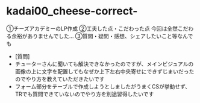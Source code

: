 # kadai00_cheese-correct-
①チーズアカデミーのLP作成
②工夫した点・こだわった点
今回は全然こだわる余裕がありませんでした…
③質問・疑問・感想、シェアしたいこと等なんでも

- [質問]
- チューターさんに聞いても解決できなかったのですが、メインビジュアルの画像の上に文字を配置してもなぜか上下左右中央寄せにできずじまいだったのでやり方を教えていただきたいです
- フォーム部分をテーブルで作成しようとしましたがうまくCSが挙動せず、TRでも質問できていないのでやり方を別途習得したいです
  

